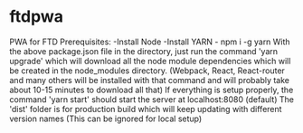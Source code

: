 # ftdpwa
PWA for FTD
Prerequisites:
  -Install Node
  -Install YARN - npm i -g yarn
With the above package.json file in the directory, just run the command 'yarn upgrade' which will download all the node module dependencies which will be created in the node_modules directory. (Webpack, React, React-router and many others will be installed with that command and will probably take about 10-15 minutes to download all that)
If everything is setup properly, the command 'yarn start' should start the server at localhost:8080 (default) 
The 'dist' folder is for production build which will keep updating with different version names (This can be ignored for local setup)
